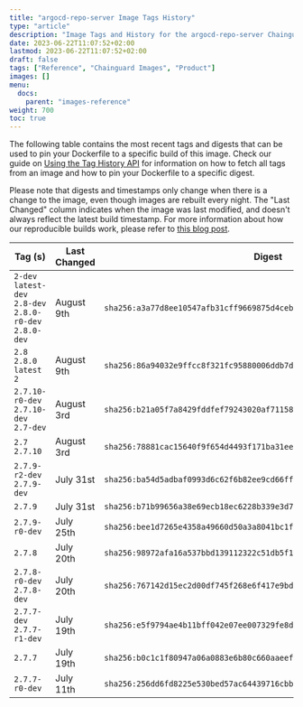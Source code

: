 ```yaml
---
title: "argocd-repo-server Image Tags History"
type: "article"
description: "Image Tags and History for the argocd-repo-server Chainguard Image"
date: 2023-06-22T11:07:52+02:00
lastmod: 2023-06-22T11:07:52+02:00
draft: false
tags: ["Reference", "Chainguard Images", "Product"]
images: []
menu:
  docs:
    parent: "images-reference"
weight: 700
toc: true
---
```


The following table contains the most recent tags and digests that can be used to pin your Dockerfile to a specific build of this image. Check our guide on [Using the Tag History API](/chainguard/chainguard-images/using-the-tag-history-api/) for information on how to fetch all tags from an image and how to pin your Dockerfile to a specific digest.

Please note that digests and timestamps only change when there is a change to the image, even though images are rebuilt every night. The "Last Changed" column indicates when the image was last modified, and doesn't always reflect the latest build timestamp. For more information about how our reproducible builds work, please refer to [this blog post](https://www.chainguard.dev/unchained/reproducing-chainguards-reproducible-image-builds).

| Tag (s)                                                    | Last Changed | Digest                                                                    |
|------------------------------------------------------------|--------------|---------------------------------------------------------------------------|
|  `2-dev` `latest-dev` `2.8-dev` `2.8.0-r0-dev` `2.8.0-dev` | August 9th   | `sha256:a3a77d8ee10547afb31cff9669875d4ceb10bf16e83ab7a4e1f2611b6ebbaacd` |
|  `2.8` `2.8.0` `latest` `2`                                | August 9th   | `sha256:86a94032e9ffcc8f321fc95880006ddb7d8c728dd9cf1a54f1adc3239b2567c1` |
|  `2.7.10-r0-dev` `2.7.10-dev` `2.7-dev`                    | August 3rd   | `sha256:b21a05f7a8429fddfef79243020af711582bf438a335de0fb6dad16f30b64292` |
|  `2.7` `2.7.10`                                            | August 3rd   | `sha256:78881cac15640f9f654d4493f171ba31ee204a81e965780b63cca8801c1e2fb5` |
|  `2.7.9-r2-dev` `2.7.9-dev`                                | July 31st    | `sha256:ba54d5adbaf0993d6c62f6b82ee9cd66ffcc71d34b6ea1454f3be34dd1de2f5f` |
|  `2.7.9`                                                   | July 31st    | `sha256:b71b99656a38e69ecb18ec6228b339e3d7ff25d67d869c01d8abca64032b9a95` |
|  `2.7.9-r0-dev`                                            | July 25th    | `sha256:bee1d7265e4358a49660d50a3a8041bc1f70cc8f5e794dbf14b33377c8bd2fc3` |
|  `2.7.8`                                                   | July 20th    | `sha256:98972afa16a537bbd139112322c51db5f1fd0ef2d72b3e6f755550e817fd63c2` |
|  `2.7.8-r0-dev` `2.7.8-dev`                                | July 20th    | `sha256:767142d15ec2d00df745f268e6f417e9bd4f34913c225c376aa60163bfef418f` |
|  `2.7.7-dev` `2.7.7-r1-dev`                                | July 19th    | `sha256:e5f9794ae4b11bff042e07ee007329fe8dba2eb4e874f9200e39dd2b81e1004b` |
|  `2.7.7`                                                   | July 19th    | `sha256:b0c1c1f80947a06a0883e6b80c660aaeef9daf0af05ce7eeb290e4e6400bf51b` |
|  `2.7.7-r0-dev`                                            | July 11th    | `sha256:256dd6fd8225e530bed57ac64439716cbb4e75df40cc05c34850fea2889f2439` |
